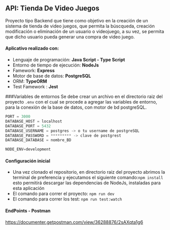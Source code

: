 ##  API: Tienda De Video Juegos
Proyecto tipo Backend que tiene como objetivo en la creación de un sistema de tienda de video juegos,  que permita la búscqueda, creación modificación o eliminación de un usuario o videojuego, a su vez, se permita que dicho usuario pueda generar una compra de video juego.


####  Aplicativo realizado con:

- Lenguaje de programación: **Java Script - Type Script**
- Entorno de tiempo de ejecución: **NodeJs**
- Famework: **Express**
- Motor de base de datos: **PostgreSQL**
- ORM: **TypeORM**
- Test Famework : **Jest**

                    
###Variables de entornos
Se debe crear un archivo en el directorio raiz del proyecto `.env`  con el cual se procede a agregar las variables de entorno, para la conexión de la base de datos, con motor de bd postgreSQL.

```javascript
PORT = 3000
DATABASE_HOST = localhost
DATABASE_PORT = 5432
DATABASE_USERNAME = postgres -> o tu username de postgreSQL
DATABASE_PASSWORD = ********* -> clave de postgrest
DATABASE_DATABASE = nombre_BD

NODE_ENV=development

```
####  Configuración inicial
- Una vez clonado el repositorio, en directorio raiz del proyecto abrimos la terminal de preferencia y ejecutamos el siguiente comando:`npm install` esto permitirá descargar las dependencias de NodeJs, instaladas para esta aplicación
- El comando para correr el proyecto: `npm run dev`
- El comando para correr los test: `npm run test:watch`


####  EndPoints - Postman
https://documenter.getpostman.com/view/36288876/2sAXqta1g6
